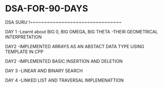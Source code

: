 # DSA-FOR-90-DAYS
DSA SURU !~~~~~~~~~~~~~~~~~~~~~~~~~~~~~~~~


DAY 1 
-Learnt about BIG 0, BIG OMEGA, BIG THETA
-THEIR GEOMETRICAL INTERPRETATION

DAY2 
-IMPLEMENTED ARRAYS AS AN ABSTACT DATA TYPE USING TEMPLATE IN CPP

DAY2 
-IMPLEMENTED BASIC INSERTION AND DELETION

DAY 3
-LINEAR AND BINARY SEARCH

DAY 4
-LINKED LIST AND TRAVERSAL IMPLEMENATTION
